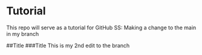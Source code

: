 # Tutorial
This repo will serve as a tutorial for GitHub
SS: Making a change to the main in my branch 


##Title
###Title
This is my 2nd edit to the branch
